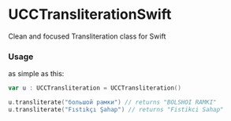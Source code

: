 UCCTransliterationSwift
=======================

Clean and focused Transliteration class for Swift

### Usage

as simple as this:

```swift
var u : UCCTransliteration = UCCTransliteration()

u.transliterate("большой рамки") // returns "BOLSHOI RAMKI"
u.transliterate("Fıstıkçı Şahap") // returns "Fistikci Sahap"
```
